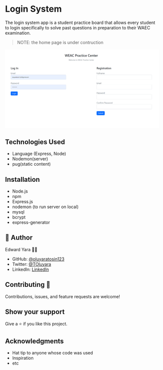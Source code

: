 # Login System
The login system app is a student practice board that allows every student to login specifically to solve past questions in preparation to their WAEC examination.

> NOTE: the home page is under contruction

![](/public/screenshot/Capture.PNG)

## Technologies Used
* Language (Express, Node)
* Nodemon(server)
* pug(static content)

## Installation
* Node.js
* npm
* Express.js
* nodemon (to run server on local)
* mysql
* bcrypt
* express-generator

## 👤 Author 
Edward Yara :student: 
- GitHub: [@oluyaratosin123](https://github.com/oluyaratosin123)
- Twitter: [@TOluyara](https://twitter.com/TOluyara)
- LinkedIn: [LinkedIn](https://www.linkedin.com/in/edward-oluyara/)

## Contributing :handshake:
Contributions, issues, and feature requests are welcome!

## Show your support
Give a 	:star: if you like this project.

## Acknowledgments
* Hat tip to anyone whose code was used
* Inspiration
* etc
